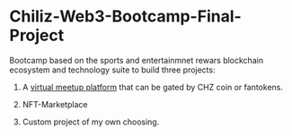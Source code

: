 # Chiliz-Web3-Bootcamp-Final-Project

Bootcamp based on the sports and entertainmnet rewars blockchain ecosystem and technology suite to build
three projects:

1. A [virtual meetup platform](https://github.com/lemusosa/Chiliz-Web3-Bootcamp-Final-Project/tree/main/virtual-meetup-platform) that can be gated by CHZ coin or fantokens.

2. NFT-Marketplace

3. Custom project of my own choosing.
